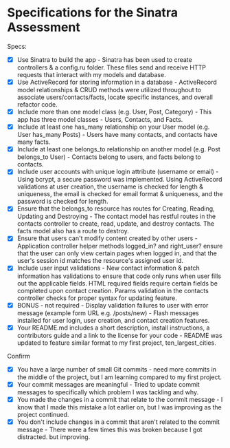 # Specifications for the Sinatra Assessment

Specs:
- [x] Use Sinatra to build the app - Sinatra has been used to create controllers & a config.ru folder. These files send and receive HTTP requests that interact with my models and database.
- [X] Use ActiveRecord for storing information in a database - ActiveRecord model relationships & CRUD methods were utilized throughout to associate users/contacts/facts, locate specific instances, and overall refactor code.
- [X] Include more than one model class (e.g. User, Post, Category) - This app has three model classes - Users, Contacts, and Facts.
- [X] Include at least one has_many relationship on your User model (e.g. User has_many Posts) - Users have many contacts, and contacts have many facts.
- [X] Include at least one belongs_to relationship on another model (e.g. Post belongs_to User) - Contacts belong to users, and facts belong to contacts.
- [X] Include user accounts with unique login attribute (username or email) - Using bcrypt, a secure password was implemented. Using ActiveRecord validations at user creation, the username is checked for length & uniqueness, the email is checked for email format & uniqueness, and the password is checked for length.
- [X] Ensure that the belongs_to resource has routes for Creating, Reading, Updating and Destroying - The contact model has restful routes in the contacts controller to create, read, update, and destroy contacts. The facts model also has a route to destroy.
- [X] Ensure that users can't modify content created by other users - Application controller helper methods logged_in? and right_user? ensure that the user can only view certain pages when logged in, and that the user's session id matches the resource's assigned user id.
- [X] Include user input validations - New contact information & patch information has validations to ensure that code only runs when user fills out the applicable fields. HTML required fields require certain fields be completed upon contact creation. Params validation in the contacts controller checks for proper syntax for updating feature.
- [X] BONUS - not required - Display validation failures to user with error message (example form URL e.g. /posts/new) - Flash messages installed for user login, user creation, and contact creation features.
- [X] Your README.md includes a short description, install instructions, a contributors guide and a link to the license for your code - README was updated to feature similar format to my first project, ten_largest_cities.

Confirm
- [X] You have a large number of small Git commits - need more commits in the middle of the project, but I am learning compared to my first project.
- [X] Your commit messages are meaningful - Tried to update commit messages to specifically which problem I was tackling and why.
- [X] You made the changes in a commit that relate to the commit message - I know that I made this mistake a lot earlier on, but I was improving as the project continued.
- [X] You don't include changes in a commit that aren't related to the commit message - There were a few times this was broken because I got distracted. but improving.
